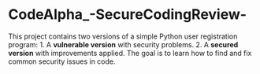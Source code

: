 # CodeAlpha_-SecureCodingReview-
This project contains two versions of a simple Python user registration program:   1. A **vulnerable version** with security problems.   2. A **secured version** with improvements applied.    The goal is to learn how to find and fix common security issues in code.

